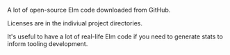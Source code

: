 A lot of open-source Elm code downloaded from GitHub.

Licenses are in the indiviual project directories.

It's useful to have a lot of real-life Elm code if you need to generate
stats to inform tooling development.
